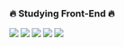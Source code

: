 ### 🔥 Studying Front-End 🔥

<span>
<img src="https://readme-components.vercel.app/api?component=logo&fill=2196F3&logo=CSS3" />
<img src="https://readme-components.vercel.app/api?component=logo&fill=FFD700&logo=javascript" />
<img src="https://readme-components.vercel.app/api?component=logo&fill=2d79c7&logo=typescript" />
<img src="https://readme-components.vercel.app/api?component=logo&fill=15d8fe&logo=react" />
<img src="https://readme-components.vercel.app/api?component=logo&fill=88BF4A&logo=node.js" />
</span>
